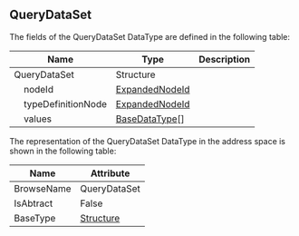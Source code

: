 <!-- datatype -->
## QueryDataSet
<!-- end of description -->
The fields of the QueryDataSet DataType are defined in the following table:  

|Name|Type|Description|
|---|---|---|
|QueryDataSet|Structure||
|&nbsp;&nbsp;&nbsp;&nbsp;nodeId|[ExpandedNodeId](../../../Part4/DataTypes/ExpandedNodeId/readme.md)||
|&nbsp;&nbsp;&nbsp;&nbsp;typeDefinitionNode|[ExpandedNodeId](../../../Part4/DataTypes/ExpandedNodeId/readme.md)||
|&nbsp;&nbsp;&nbsp;&nbsp;values|[BaseDataType](../../../Part3/DataTypes/BaseDataType/readme.md)[]||

The representation of the QueryDataSet DataType in the address space is shown in the following table:  

|Name|Attribute|
|---|---|
|BrowseName|QueryDataSet|
|IsAbtract|False|
|BaseType|[Structure](../../../Part3/DataTypes/Structure/readme.md)|

